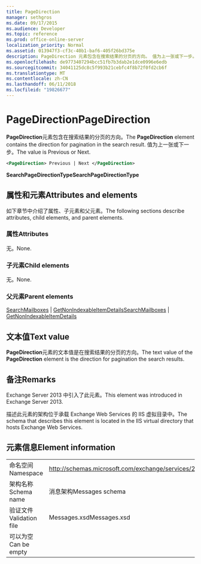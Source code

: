 ```yaml
---
title: PageDirection
manager: sethgros
ms.date: 09/17/2015
ms.audience: Developer
ms.topic: reference
ms.prod: office-online-server
localization_priority: Normal
ms.assetid: 013947f3-cf3c-40b1-baf6-405f26bd375e
description: PageDirection 元素包含在搜索结果的分页的方向。 值为上一张或下一步。
ms.openlocfilehash: de9773407294bcc51fb7b3dab2e1dce0996e6edb
ms.sourcegitcommit: 34041125dc8c5f993b21cebfc4f8b72f0fd2cb6f
ms.translationtype: MT
ms.contentlocale: zh-CN
ms.lasthandoff: 06/11/2018
ms.locfileid: "19826677"
---
```

# <a name="pagedirection"></a><span data-ttu-id="07713-104">PageDirection</span><span class="sxs-lookup"><span data-stu-id="07713-104">PageDirection</span></span>

<span data-ttu-id="07713-105">**PageDirection**元素包含在搜索结果的分页的方向。</span><span class="sxs-lookup"><span data-stu-id="07713-105">The **PageDirection** element contains the direction for pagination in the search result.</span></span> <span data-ttu-id="07713-106">值为上一张或下一步。</span><span class="sxs-lookup"><span data-stu-id="07713-106">The value is Previous or Next.</span></span> 
  
```XML
<PageDirection> Previous | Next </PageDirection>
```

 <span data-ttu-id="07713-107">**SearchPageDirectionType**</span><span class="sxs-lookup"><span data-stu-id="07713-107">**SearchPageDirectionType**</span></span>
## <a name="attributes-and-elements"></a><span data-ttu-id="07713-108">属性和元素</span><span class="sxs-lookup"><span data-stu-id="07713-108">Attributes and elements</span></span>

<span data-ttu-id="07713-109">如下章节中介绍了属性、子元素和父元素。</span><span class="sxs-lookup"><span data-stu-id="07713-109">The following sections describe attributes, child elements, and parent elements.</span></span>
  
### <a name="attributes"></a><span data-ttu-id="07713-110">属性</span><span class="sxs-lookup"><span data-stu-id="07713-110">Attributes</span></span>

<span data-ttu-id="07713-111">无。</span><span class="sxs-lookup"><span data-stu-id="07713-111">None.</span></span>
  
### <a name="child-elements"></a><span data-ttu-id="07713-112">子元素</span><span class="sxs-lookup"><span data-stu-id="07713-112">Child elements</span></span>

<span data-ttu-id="07713-113">无。</span><span class="sxs-lookup"><span data-stu-id="07713-113">None.</span></span>
  
### <a name="parent-elements"></a><span data-ttu-id="07713-114">父元素</span><span class="sxs-lookup"><span data-stu-id="07713-114">Parent elements</span></span>

<span data-ttu-id="07713-115">[SearchMailboxes](searchmailboxes.md) | [GetNonIndexableItemDetails](getnonindexableitemdetails.md)</span><span class="sxs-lookup"><span data-stu-id="07713-115">[SearchMailboxes](searchmailboxes.md) | [GetNonIndexableItemDetails](getnonindexableitemdetails.md)</span></span>
  
## <a name="text-value"></a><span data-ttu-id="07713-116">文本值</span><span class="sxs-lookup"><span data-stu-id="07713-116">Text value</span></span>

<span data-ttu-id="07713-117">**PageDirection**元素的文本值是在搜索结果的分页的方向。</span><span class="sxs-lookup"><span data-stu-id="07713-117">The text value of the **PageDirection** element is the direction for pagination the search results.</span></span> 
  
## <a name="remarks"></a><span data-ttu-id="07713-118">备注</span><span class="sxs-lookup"><span data-stu-id="07713-118">Remarks</span></span>

<span data-ttu-id="07713-119">Exchange Server 2013 中引入了此元素。</span><span class="sxs-lookup"><span data-stu-id="07713-119">This element was introduced in Exchange Server 2013.</span></span>
  
<span data-ttu-id="07713-120">描述此元素的架构位于承载 Exchange Web Services 的 IIS 虚拟目录中。</span><span class="sxs-lookup"><span data-stu-id="07713-120">The schema that describes this element is located in the IIS virtual directory that hosts Exchange Web Services.</span></span>
  
## <a name="element-information"></a><span data-ttu-id="07713-121">元素信息</span><span class="sxs-lookup"><span data-stu-id="07713-121">Element information</span></span>

|||
|:-----|:-----|
|<span data-ttu-id="07713-122">命名空间</span><span class="sxs-lookup"><span data-stu-id="07713-122">Namespace</span></span>  <br/> |http://schemas.microsoft.com/exchange/services/2006/messages  <br/> |
|<span data-ttu-id="07713-123">架构名称</span><span class="sxs-lookup"><span data-stu-id="07713-123">Schema name</span></span>  <br/> |<span data-ttu-id="07713-124">消息架构</span><span class="sxs-lookup"><span data-stu-id="07713-124">Messages schema</span></span>  <br/> |
|<span data-ttu-id="07713-125">验证文件</span><span class="sxs-lookup"><span data-stu-id="07713-125">Validation file</span></span>  <br/> |<span data-ttu-id="07713-126">Messages.xsd</span><span class="sxs-lookup"><span data-stu-id="07713-126">Messages.xsd</span></span>  <br/> |
|<span data-ttu-id="07713-127">可以为空</span><span class="sxs-lookup"><span data-stu-id="07713-127">Can be empty</span></span>  <br/> ||
   

